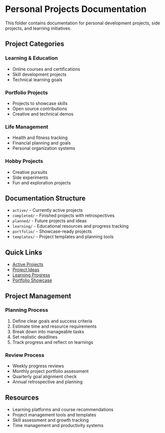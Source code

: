 # Personal Projects Documentation

This folder contains documentation for personal development projects, side projects, and learning initiatives.

## Project Categories

### Learning & Education
- Online courses and certifications
- Skill development projects
- Technical learning goals

### Portfolio Projects
- Projects to showcase skills
- Open source contributions
- Creative and technical demos

### Life Management
- Health and fitness tracking
- Financial planning and goals
- Personal organization systems

### Hobby Projects
- Creative pursuits
- Side experiments
- Fun and exploration projects

## Documentation Structure

- `active/` - Currently active projects
- `completed/` - Finished projects with retrospectives
- `planned/` - Future projects and ideas
- `learning/` - Educational resources and progress tracking
- `portfolio/` - Showcase-ready projects
- `templates/` - Project templates and planning tools

## Quick Links

- [Active Projects](active/)
- [Project Ideas](planned/)
- [Learning Progress](learning/)
- [Portfolio Showcase](portfolio/)

## Project Management

### Planning Process
1. Define clear goals and success criteria
2. Estimate time and resource requirements
3. Break down into manageable tasks
4. Set realistic deadlines
5. Track progress and reflect on learnings

### Review Process
- Weekly progress reviews
- Monthly project portfolio assessment
- Quarterly goal alignment check
- Annual retrospective and planning

## Resources

- Learning platforms and course recommendations
- Project management tools and templates
- Skill assessment and growth tracking
- Time management and productivity systems